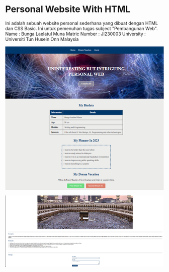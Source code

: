# Personal Website With HTML
Ini adalah sebuah website personal sederhana yang dibuat dengan HTML dan CSS Basic. Ini untuk pemenuhan tugas subject  "Pembangunan Web".
Name : Bunga Laelatul Muna
Matric Number : JI230003
University : Universiti Tun Husein Onn Malaysia

![Foto biodata page](biodata.png)

![Foto place1 page](place1.png)

